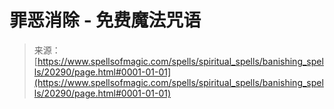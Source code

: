 <!--yml

category: 未分类

date: 2024-06-12 19:03:02

-->

# 罪恶消除 - 免费魔法咒语

> 来源：[https://www.spellsofmagic.com/spells/spiritual_spells/banishing_spells/20290/page.html#0001-01-01](https://www.spellsofmagic.com/spells/spiritual_spells/banishing_spells/20290/page.html#0001-01-01)
